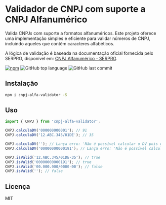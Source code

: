# Validador de CNPJ com suporte a CNPJ Alfanumérico

Valida CNPJs com suporte a formatos alfanuméricos. Este projeto oferece uma implementação simples e eficiente para validar números de CNPJ, incluindo aqueles que contêm caracteres alfabéticos.

A lógica de validação é baseada na documentação oficial fornecida pelo SERPRO, disponível em: [CNPJ Alfanumérico - SERPRO](https://www.serpro.gov.br/menu/noticias/videos/cnpj-alfanumerico.zip).

<!-- [![travis][travis-image]][travis-url] -->
[![npm][npm-image]][npm-url]
![GitHub top language](https://img.shields.io/github/languages/top/tiagolpadua/cnpj-alfa-validator)
![GitHub last commit](https://img.shields.io/github/last-commit/tiagolpadua/cnpj-alfa-validator)

<!-- [travis-image]: https://travis-ci.org/carvalhoviniciusluiz/cpf-cnpj-validator.svg?branch=master -->
<!-- [travis-url]: https://travis-ci.org/carvalhoviniciusluiz/cpf-cnpj-validator -->
[npm-image]: https://img.shields.io/npm/v/cnpj-alfa-validator.svg?style=flat
[npm-url]: https://npmjs.org/package/cnpj-alfa-validator

## Instalação

```bash
npm i cnpj-alfa-validator -S
```

## Uso

```ts
import { CNPJ } from 'cnpj-alfa-validator';

CNPJ.calculaDV('000000000001'); // 91
CNPJ.calculaDV('12.ABC.345/01DE'); // 35

CNPJ.calculaDV(''); // Lança erro: 'Não é possível calcular o DV pois o CNPJ fornecido é inválido'
CNPJ.calculaDV('00000000000191'); // Lança erro: 'Não é possível calcular o DV pois o CNPJ fornecido é inválido'

CNPJ.isValid('12.ABC.345/01DE-35'); // true
CNPJ.isValid('00000000000191'); // true
CNPJ.isValid('00.000.000/0000-00'); // false
CNPJ.isValid(''); // false
```

## Licença

MIT
